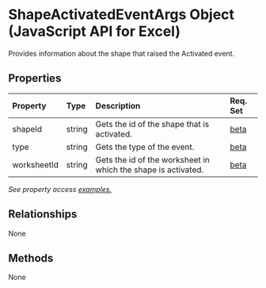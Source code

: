 # ShapeActivatedEventArgs Object (JavaScript API for Excel)

Provides information about the shape that raised the Activated event.

## Properties

| Property	   | Type	|Description| Req. Set|
|:---------------|:--------|:----------|:----|
|shapeId|string|Gets the id of the shape that is activated.|[beta](../requirement-sets/excel-api-requirement-sets.md)|
|type|string|Gets the type of the event.|[beta](../requirement-sets/excel-api-requirement-sets.md)|
|worksheetId|string|Gets the id of the worksheet in which the shape is activated.|[beta](../requirement-sets/excel-api-requirement-sets.md)|

_See property access [examples.](#property-access-examples)_

## Relationships
None


## Methods
None

